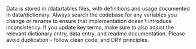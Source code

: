 
Data is stored in /data/tables files, with definitions and usage documented in data/dictionary. 
Always search the codebase for any variables you change or rename to ensure that implementation doesn't introduce inconsistency.
If you update key terms, make sure to also adjust the relevant dictionary entry, data entry, and readme documentation. 
Please avoid duplication - follow clean code, and DRY principles.
